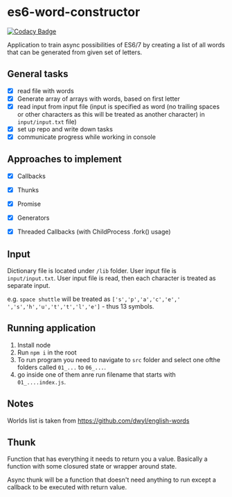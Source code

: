 # es6-word-constructor

[![Codacy Badge](https://api.codacy.com/project/badge/Grade/5656bb4e41064d2d96a791da584f3974)](https://www.codacy.com/app/ichyr/es6-word-constructor?utm_source=github.com&amp;utm_medium=referral&amp;utm_content=ichyr/es6-word-constructor&amp;utm_campaign=Badge_Grade)

Application to train async possibilities of ES6/7 by creating a list of all words that can be generated from given set of letters.

General tasks
---------------
- [x] read file with words
- [x] Generate array of arrays with words, based on first letter
- [x] read input from input file (input is specified as word (no trailing spaces or other characters as this will be treated as another character) in `input/input.txt` file)
- [x] set up repo and write down tasks
- [x] communicate progress while working in console

Approaches to implement
---------------
- [x] Callbacks
- [x] Thunks
- [x] Promise
- [x] Generators
- [x] Threaded Callbacks (with ChildProcess .fork() usage)


Input
---------------
Dictionary file is located under `/lib` folder. User input file is `input/input.txt`.
User input file is read, then each character is treated as separate input.

e.g. `space shuttle` will be treated as `['s','p','a','c','e',' ','s','h','u','t','t','l','e']` - thus 13 symbols.


Running application
----------------
1. Install node
2. Run `npm i` in the root
3. To run program you need to navigate to `src` folder and select one ofthe folders called `01_...` to `06_...`.
4. go inside one of them anre run filename that starts with `01_....index.js`.



Notes
---------------
Worlds list is taken from https://github.com/dwyl/english-words


Thunk
----------------
Function that has everything it needs to return you a value. Basically a function with
some closured state or wrapper around state.

Async thunk will be a function that doesn't need anything to run except a callback to be executed with return value.